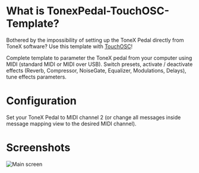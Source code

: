 # What is TonexPedal-TouchOSC-Template?

Bothered by the impossibility of setting up the ToneX Pedal directly from ToneX software? Use this template with [TouchOSC](https://hexler.net/touchosc)!

Complete template to parameter the ToneX pedal from your computer using MIDI (standard MIDI or MIDI over USB). Switch presets, activate / deactivate effects (Reverb, Compressor, NoiseGate, Equalizer, Modulations, Delays), tune effects parameters.

# Configuration

Set your ToneX Pedal to MIDI channel 2 (or change all messages inside message mapping view to the desired MIDI channel).

# Screenshots

![Main screen]([https://github.com/ThibaultDucray/TonexPedal-TouchOSC-Template/blob/main/ToneX-controler-2.jpg](https://github.com/ThibaultDucray/TonexPedal-TouchOSC-Template/blob/main/ToneX-controler-2.jpg))

